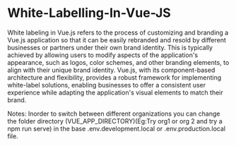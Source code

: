 # White-Labelling-In-Vue-JS

White labeling in Vue.js refers to the process of customizing and branding a Vue.js application so that it can be easily rebranded and resold by different businesses or partners under their own brand identity. This is typically achieved by allowing users to modify aspects of the application's appearance, such as logos, color schemes, and other branding elements, to align with their unique brand identity. Vue.js, with its component-based architecture and flexibility, provides a robust framework for implementing white-label solutions, enabling businesses to offer a consistent user experience while adapting the application's visual elements to match their brand.

Notes:
Inorder to switch between different organizations you can change the folder directory (VUE_APP_DIRECTORY)(Eg:Try org1 or org 2 and try a npm run serve)  in the base .env.development.local or .env.production.local file.
